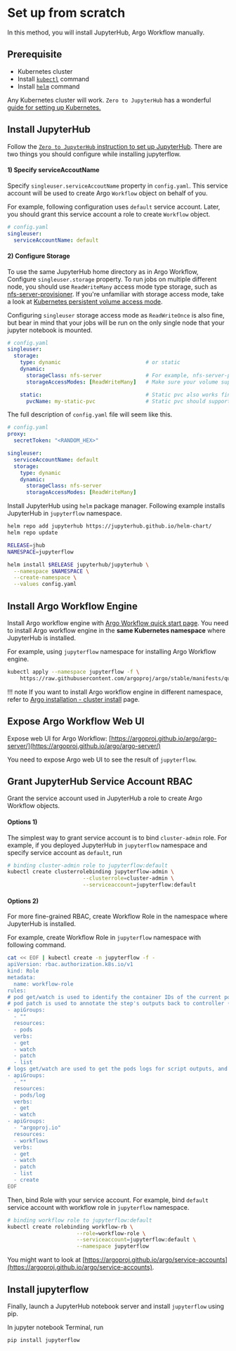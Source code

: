 # Set up from scratch

In this method, you will install JupyterHub, Argo Workflow manually.


## Prerequisite

- Kubernetes cluster
- Install [`kubectl`](https://kubernetes.io/docs/tasks/tools/install-kubectl/#install-kubectl) command
- Install [`helm`](https://helm.sh/docs/intro/install) command

Any Kubernetes cluster will work. `Zero to JupyterHub` has a wonderful [guide for setting up Kubernetes.](https://zero-to-jupyterhub.readthedocs.io/en/latest/#setup-kubernetes) 

## Install JupyterHub

Follow the [`Zero to JupyterHub` instruction to set up JupyterHub](https://zero-to-jupyterhub.readthedocs.io/en/latest/#setup-jupyterhub). There are two things you should configure while installing jupyterflow.

#### 1) Specify serviceAccoutName

 Specify `singleuser.serviceAccoutName` property in `config.yaml`. This service account will be used to create  Argo `Workflow` object on behalf of you.

For example, following configuration uses `default` service account. Later, you should grant this service account a role to create `Workflow` object.

```yaml
# config.yaml
singleuser:
  serviceAccountName: default
```

#### 2) Configure Storage

To use the same JupyterHub home directory as in Argo Workflow, Configure `singleuser.storage` property. To run jobs on multiple different node, you should use `ReadWriteMany` access mode type storage, 
such as [nfs-server-provisioner](https://github.com/helm/charts/tree/master/stable/nfs-server-provisioner). 
If you're unfamiliar with storage access mode, take a look at [Kubernetes persistent volume access mode](https://kubernetes.io/docs/concepts/storage/persistent-volumes/#access-modes).

Configuring `singleuser` storage access mode as `ReadWriteOnce` is also fine, but bear in mind that your jobs will be run on the only single node that your jupyter notebook is mounted.

```yaml
# config.yaml
singleuser:
  storage:
    type: dynamic                           # or static
    dynamic:
      storageClass: nfs-server              # For example, nfs-server-provisioner
      storageAccessModes: [ReadWriteMany]   # Make sure your volume supports ReadWriteMany for running distributed jobs.

    static:                                 # Static pvc also works fine. 
      pvcName: my-static-pvc                # Static pvc should support ReadWriteMany mode for distributed jobs.
```

The full description of `config.yaml` file will seem like this.

```yaml
# config.yaml
proxy:
  secretToken: "<RANDOM_HEX>"

singleuser:
  serviceAccountName: default
  storage:
    type: dynamic
    dynamic:
      storageClass: nfs-server
      storageAccessModes: [ReadWriteMany]
```

Install JupyterHub using `helm` package manager. Following example installs JupyterHub in `jupyterflow` namespace.

```bash
helm repo add jupyterhub https://jupyterhub.github.io/helm-chart/
helm repo update

RELEASE=jhub
NAMESPACE=jupyterflow

helm install $RELEASE jupyterhub/jupyterhub \
  --namespace $NAMESPACE \
  --create-namespace \
  --values config.yaml
```

## Install Argo Workflow Engine

Install Argo workflow engine with [Argo Workflow quick start page](https://argoproj.github.io/argo/quick-start). 
You need to install Argo workflow engine in the **same Kubernetes namespace** where JupyterHub is installed.

For example, using `jupyterflow` namespace for installing Argo Workflow engine.

```bash
kubectl apply --namespace jupyterflow -f \
    https://raw.githubusercontent.com/argoproj/argo/stable/manifests/quick-start-postgres.yaml
```

!!! note
    If you want to install Argo workflow engine in different namespace, refer to [Argo installation - cluster install](https://argoproj.github.io/argo/installation/) page.

## Expose Argo Workflow Web UI

Expose web UI for Argo Workflow: [https://argoproj.github.io/argo/argo-server/](https://argoproj.github.io/argo/argo-server/)

You need to expose Argo web UI to see the result of `jupyterflow`.

## Grant JupyterHub Service Account RBAC

Grant the service account used in JupyterHub a role to create Argo Workflow objects.

#### Options 1)

The simplest way to grant service account is to bind `cluster-admin` role. For example, if you deployed JupyterHub in `jupyterflow` namespace and specify service account as `default`, run

```bash
# binding cluster-admin role to jupyterflow:default
kubectl create clusterrolebinding jupyterflow-admin \
                        --clusterrole=cluster-admin \
                        --serviceaccount=jupyterflow:default
```

#### Options 2)

For more fine-grained RBAC, create Workflow Role in the namespace where JupyterHub is installed.

For example, create Workflow Role in `jupyterflow` namespace with following command.

```bash
cat << EOF | kubectl create -n jupyterflow -f -
apiVersion: rbac.authorization.k8s.io/v1
kind: Role
metadata:
  name: workflow-role
rules:
# pod get/watch is used to identify the container IDs of the current pod
# pod patch is used to annotate the step's outputs back to controller (e.g. artifact location)
- apiGroups:
  - ""
  resources:
  - pods
  verbs:
  - get
  - watch
  - patch
  - list
# logs get/watch are used to get the pods logs for script outputs, and for log archival
- apiGroups:
  - ""
  resources:
  - pods/log
  verbs:
  - get
  - watch
- apiGroups:
  - "argoproj.io"
  resources:
  - workflows
  verbs:
  - get
  - watch
  - patch
  - list
  - create
EOF
```

Then, bind Role with your service account. For example, bind `default` service account with workflow role in `jupyterflow` namespace.

```bash
# binding workflow role to jupyterflow:default
kubectl create rolebinding workflow-rb \
                      --role=workflow-role \
                      --serviceaccount=jupyterflow:default \
                      --namespace jupyterflow
```

You might want to look at [https://argoproj.github.io/argo/service-accounts](https://argoproj.github.io/argo/service-accounts).

## Install jupyterflow

Finally, launch a JupyterHub notebook server and install `jupyterflow` using pip.

In jupyter notebook Terminal, run

```bash
pip install jupyterflow
```
